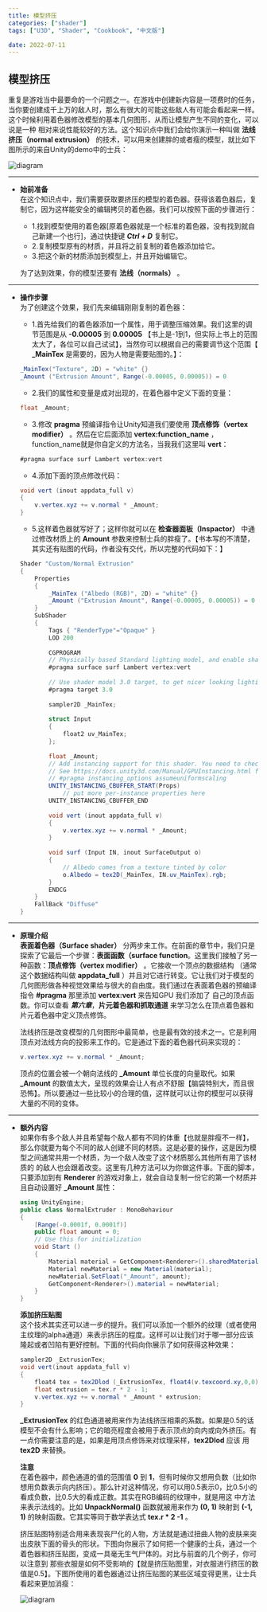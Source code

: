```yaml
---
title: 模型挤压
categories: ["shader"]
tags: ["U3D", "Shader", "Cookbook", "中文版"]

date: 2022-07-11
---
```


## 模型挤压  

重复是游戏当中最要命的一个问题之一。在游戏中创建新内容是一项费时的任务，当你要创建成千上万的敌人时，那么有很大的可能这些敌人有可能会看起来一样。这个时候利用着色器修改模型的基本几何图形，从而让模型产生不同的变化，可以说是一种
相对来说性能较好的方法。这个知识点中我们会给你演示一种叫做 **法线挤压（normal extrusion）** 的技术，可以用来创建胖的或者瘦的模型，就比如下图所示的来自Unity的demo中的士兵：  

![diagram](/game-tech-post/img/shader_book/diagram62.png)   


***  

- **始前准备**  
    在这个知识点中，我们需要获取要挤压的模型的着色器。获得该着色器后，复制它，因为这样能安全的编辑拷贝的着色器。我们可以按照下面的步骤进行：  
    - 1.找到模型使用的着色器[原着色器就是一个标准的着色器，没有找到就自己新建一个也行]，通过快捷键 ***Ctrl + D*** 复制它。
    - 2.复制模型原有的材质，并且将之前复制的着色器添加给它。
    - 3.把这个新的材质添加到模型上，并且开始编辑它。  

    为了达到效果，你的模型还要有 **法线（normals）** 。


*** 
- **操作步骤**  
    为了创建这个效果，我们先来编辑刚刚复制的着色器：  
    - 1.首先给我们的着色器添加一个属性，用于调整压缩效果。我们这里的调节范围是从 **-0.00005** 到 **0.00005** 【书上是-1到1，但实际上书上的范围太大了，各位可以自己试试】，当然你可以根据自己的需要调节这个范围【 **_MainTex** 是需要的，因为人物是需要贴图的。】：
    ``` c#
    _MainTex("Texture", 2D) = "white" {}
    _Amount ("Extrusion Amount", Range(-0.00005, 0.00005)) = 0
    ```  
        

    - 2.我们的属性和变量是成对出现的，在着色器中定义下面的变量：  
    ``` c# 
    float _Amount;
    ```

    - 3.修改 **pragma** 预编译指令让Unity知道我们要使用 **顶点修饰（vertex modifier）** 。然后在它后面添加 **vertex:function_name** ，function_name就是你自定义的方法名，当我我们这里叫 **vert**：  
    ``` c#
    #pragma surface surf Lambert vertex:vert
    ```

    - 4.添加下面的顶点修改代码：
    ``` c#
    void vert (inout appdata_full v) 
    {
        v.vertex.xyz += v.normal * _Amount;
    }
    ```

    - 5.这样着色器就写好了；这样你就可以在 **检查器面板（Inspactor）** 中通过修改材质上的 **Amount** 参数来控制士兵的胖瘦了。【书本写的不清楚，其实还有贴图的代码，作者没有交代，所以完整的代码如下：】  
    ``` c#
    Shader "Custom/Normal Extrusion" 
    {
        Properties 
        {
            _MainTex ("Albedo (RGB)", 2D) = "white" {}
            _Amount ("Extrusion Amount", Range(-0.00005, 0.00005)) = 0
        }
        SubShader 
        {
            Tags { "RenderType"="Opaque" }
            LOD 200
            
            CGPROGRAM
            // Physically based Standard lighting model, and enable shadows on all light types
            #pragma surface surf Lambert vertex:vert
            
            // Use shader model 3.0 target, to get nicer looking lighting
            #pragma target 3.0
            
            sampler2D _MainTex;
            
            struct Input 
            {
            	float2 uv_MainTex;
            };
            
            float _Amount;
            // Add instancing support for this shader. You need to check 'Enable Instancing' on materials that use the shader.
            // See https://docs.unity3d.com/Manual/GPUInstancing.html for more information about instancing.
            // #pragma instancing_options assumeuniformscaling
            UNITY_INSTANCING_CBUFFER_START(Props)
            	// put more per-instance properties here
            UNITY_INSTANCING_CBUFFER_END
            
            void vert (inout appdata_full v) 
            {
            	v.vertex.xyz += v.normal * _Amount;
            }
            
            void surf (Input IN, inout SurfaceOutput o) 
            {
            	// Albedo comes from a texture tinted by color
            	o.Albedo = tex2D(_MainTex, IN.uv_MainTex).rgb;
            }
            ENDCG
    	}
        FallBack "Diffuse"
    }
    ```
*** 

- **原理介绍**  
    **表面着色器（Surface shader）** 分两步来工作。在前面的章节中，我们只是探索了它最后一个步骤：**表面函数（surface function**。这里我们接触了另一种函数：**顶点修饰（vertex modifier）** 。它接收一个顶点的数据结构
    （通常这个数据结构叫做 **appdata_full** ）并且对它进行转变。它让我们对于模型的几何图形做各种视觉效果给与很大的自由度。我们通过在表面着色器的预编译指令 **#pragma** 那里添加 **vertex:vert** 来告知GPU 我们添加了
    自己的顶点函数。你可以查看 ***第六章***，**片元着色器和抓取通道** 来学习怎么在顶点着色器和片元着色器中定义顶点修饰。  

    法线挤压是改变模型的几何图形中最简单，也是最有效的技术之一。它是利用顶点对法线方向的投影来工作的。它是通过下面的着色器代码来实现的：  
    ``` c#
    v.vertex.xyz += v.normal * _Amount;
    ```  
    顶点的位置会被一个朝向法线的 **_Amount** 单位长度的向量取代。如果 **_Amount** 的数值太大，呈现的效果会让人有点不舒服【脑袋特别大，而且很恐怖】。所以要通过一些比较小的合理的值，这样就可以让你的模型可以获得大量的不同的变体。  


***  

- **额外内容**  
    如果你有多个敌人并且希望每个敌人都有不同的体重【也就是胖瘦不一样】，那么你就要为每个不同的敌人创建不同的材质。这是必要的操作，这是因为模型之间通常共用一个材质，为一个敌人改变了这个材质那么其他所有用了该材质的
    的敌人也会跟着改变。这里有几种方法可以为你做这件事。下面的脚本，只要添加到有 **Renderer** 的游戏对象上，就会自动复制一份它的第一个材质并且自动设置好 **_Amount** 属性：  
    ``` c#
    using UnityEngine;
    public class NormalExtruder : MonoBehaviour 
    {
        [Range(-0.0001f, 0.0001f)]
        public float amount = 0;
        // Use this for initialization
        void Start () 
        {
            Material material = GetComponent<Renderer>().sharedMaterial;
            Material newMaterial = new Material(material);
            newMaterial.SetFloat("_Amount", amount);
            GetComponent<Renderer>().material = newMaterial;
        }
    }
    ```

    **添加挤压贴图**  
    这个技术其实还可以进一步的提升。我们可以添加一个额外的纹理（或者使用主纹理的alpha通道）来表示挤压的程度。这样可以让我们对于哪一部分应该隆起或者凹陷有更好控制。下面的代码向你展示了如何获得这种效果：  
    ``` c#
    sampler2D _ExtrusionTex;
    void vert(inout appdata_full v) 
    {
        float4 tex = tex2Dlod (_ExtrusionTex, float4(v.texcoord.xy,0,0));
        float extrusion = tex.r * 2 - 1;
        v.vertex.xyz += v.normal * _Amount * extrusion;
    }
    ``` 
    **_ExtrusionTex** 的红色通道被用来作为法线挤压相乘的系数。如果是0.5的话模型不会有什么影响；它的暗亮程度会被用于表示顶点的向内或向外挤压。有一点你需要注意的是，如果是用顶点修饰来对纹理采样，**tex2Dlod** 应该
    用 **tex2D** 来替换。

    **注意**  
    在着色器中，颜色通道的值的范围值 **0** 到 **1**，但有时候你又想用负数（比如你想用负数表示向内挤压）。那么针对这种情况，你可以用0.5表示0，比0.5小的看成负数，比0.5大的看成正数。其实在RGB编码的纹理中，就是用这
    中方法来表示法线的。比如 **UnpackNormal()** 函数就被用来作为 **(0, 1)** 映射到 **(-1, 1)** 的映射函数。它其实等同于数学表达式 **tex.r * 2 -1** 。  

    挤压贴图特别适合用来表现丧尸化的人物，方法就是通过扭曲人物的皮肤来突出皮肤下面的骨头的形状。下图向你展示了如何把一个健康的士兵，通过一个着色器和挤压贴图，变成一具毫无生气尸体的。对比与前面的几个例子，你可以注意到
    那些衣服是如何不受影响的【就是挤压贴图里，对衣服进行挤压的数值是0.5】。下图所使用的着色器通过让挤压贴图的某些区域变得更黑，让士兵看起来更加消瘦：  

    ![diagram](/game-tech-post/img/shader_book/diagram63.png)     





